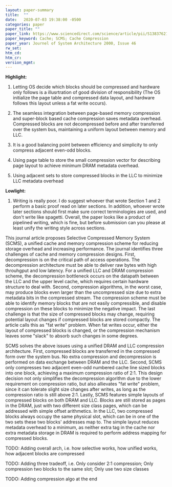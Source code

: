 ```yaml
---
layout: paper-summary
title:  ""
date:   2020-07-03 19:38:00 -0500
categories: paper
paper_title: ""
paper_link: https://www.sciencedirect.com/science/article/pii/S1383762100000308
paper_keyword: Cache; SCMS; Cache Compression
paper_year: Journel of System Architecture 2000, Issue 46
rw_set:
htm_cd:
htm_cr:
version_mgmt:
---
```


**Highlight:**

1. Letting OS decide which blocks should be compressed and hardware only follows is a illusrtration of good division of 
   responsibility (The OS initialize the page table and compressed data layout, and hardware follows this layout unless
   a fat write occurs).

2. The seamless integration between page-based memory compression and super-block based cache compression saves metadata
   overhead. Compressed blocks are not decompressed before and after transferred over the system bus, maintaining a uniform
   layout between memory and LLC.
   
3. It is a good balancing point between efficiency and simplicity to only compress adjacent even-odd blocks.

4. Using page table to store the small compression vector for describing page layout to achieve minimum DRAM metadata overhead.

5. Using adjacent sets to store compressed blocks in the LLC to minimize LLC metadata overhead

**Lowlight:**

1. Writing is really poor. I do suggest whoever that wrote Section 1 and 2 perform a basic proof read on later sections.
   In addition, whoever wrote later sections should first make sure correct terminologies are used, and don't write like
   spagetti. 
   Overall, the paper looks like a product of pipelined writing, which is fine, but before submission can you please
   at least unify the writing style across sections.

This journal article proposes Selective Compressed Memory System (SCMS), a unified cache and memory compression scheme
for reducing storage overhead and increasing performance.
The journal identifies three challenges of cache and memory compression designs. First, decompression is on the critical
path of access operations. The decompression architecture must be able to deliver raw bytes with high throuhgput and low
latency. For a unified LLC and DRAM compression scheme, the decompression bottleneck occurs on the datapath between the
LLC and the upper level cache, which requires certain hardware structure to deal with.
Second, compression algorithms, in the worst case, may produce blocks even larger than the uncompressed size due to extra
metadata bits in the compressed stream. The compression scheme must be able to identify memory blocks that are not easily
compressible, and disable compression on these blocks to minimize the negative impact. 
The last challenge is that the size of compressed blocks may change, requiring potential layout changes if compressed blocks
are stored compactly. The article calls this as "fat write" problem. When fat writes occur, either the layout of compressed 
blocks is changed, or the compression mechanism leaves some "slack" to absorb such changes in some degrees.

SCMS solves the above issues using a unified DRAM and LLC compression architecture. First, compressed blocks are transferred
in the compressed form over the system bus. No extra compression and decompression is performed on data exchange between
DRAM and the LLC. Second, SCMS only compresses two adjacent even-odd numbered cache line sized blocks into one block,
achieving a maximum compression ratio of 2:1. This design decision not only simplifies the decompression algorithm due
to the lower requirement on compression ratio, but also allievates "fat write" problem, since it can tolerate slight
size changes after writes, as long as the compression ratio is still above 2:1. Lastly, SCMS features simple layouts of 
compressed blocks on both DRAM and LLC. Blocks are still stored as pages in the DRAM, just with two different size class
pages, which can be addressed with simple offset arithmetics. In the LLC, two compressed blocks always occupy the same 
physical slot, which can be in one of the two sets these two blocks' addresses map to. The simple layout reduces metadata
overhead to a minimum, as neither extra tag in the cache nor extra metadata storage in DRAM is required to perform
address mapping for compressed blocks.

TODO: Adding overall arch, i.e. how selective works, how unified works, how adjacent blocks are compressed 

TODO: Adding three tradeoff, i.e. Only consider 2:1 compression; Only compression two blocks to the same slot; Only 
use two size classes

TODO: Adding compression algo at the end